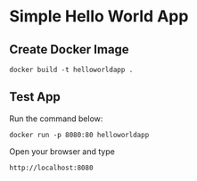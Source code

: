# Simple Hello World App

## Create Docker Image
```
docker build -t helloworldapp .
```

## Test App
Run the command below:
```
docker run -p 8080:80 helloworldapp 
```
Open your browser and type
```
http://localhost:8080
```
